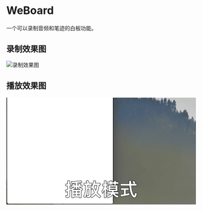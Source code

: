 # WeBoard
一个可以录制音频和笔迹的白板功能。
## 录制效果图
![录制效果图](https://github.com/chkkassd/WeBoard/blob/master/WeBoard/record.gif)
## 播放效果图
![播放效果图](https://github.com/chkkassd/WeBoard/blob/master/WeBoard/play.gif)
